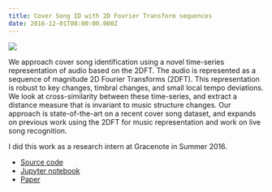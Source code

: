```yaml
---
title: Cover Song ID with 2D Fourier Transform sequences
date: 2016-12-01T08:00:00.000Z
---
```


![](/public/images/2dft.png)

We approach cover song identification using a novel time-series representation of audio based on the 2DFT. The audio is represented as a sequence of magnitude 2D Fourier Transforms (2DFT). This representation is robust to key changes, timbral changes, and small local tempo deviations. We look at cross-similarity between these time-series, and extract a distance measure that is invariant to music structure changes. Our approach is state-of-the-art on a recent cover song dataset, and expands on previous work using the 2DFT for music representation and work on live song recognition.

I did this work as a research intern at Gracenote in Summer 2016.

* [Source code](https://github.com/pseeth/coversong_identification)
* [Jupyter notebook](http://nbviewer.jupyter.org/github/pseeth/coversong_identification/blob/master/presentation/presentation.ipynb)
* [Paper](/public/papers/seetharaman_rafii_icassp17.pdf)
